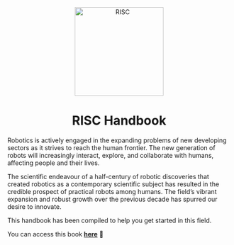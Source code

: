 <!-- ![RISC Logo Dark Blue](https://github.com/RISC-IITBBS/risc-handbook/assets/92209922/6f2ad9c8-8944-45ea-8cbd-38a1be3aea9d) -->
<div align="center"><img style="margin:0px"src="https://github.com/RISC-IITBBS/risc-handbook/assets/92209922/6f2ad9c8-8944-45ea-8cbd-38a1be3aea9d" alt="RISC" height="200" /></div>
<h1 align="center"> RISC Handbook </h1>

Robotics is actively engaged in the expanding problems of new developing sectors as it strives to reach the human frontier. The new generation of robots will increasingly interact, explore, and collaborate with humans, affecting people and their lives.

The scientific endeavour of a half-century of robotic discoveries that created robotics as a contemporary scientific subject has resulted in the credible prospect of practical robots among humans. The field’s vibrant expansion and robust growth over the previous decade has spurred our desire to innovate.

This handbook has been compiled to help you get started in this field.

You can access this book **[here](https://risc-iitbbs.github.io/risc-handbook/)** 🔗 

 
 
